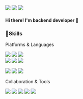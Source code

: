 

<img src="https://img.shields.io/badge/s4267835@gmail.com-EA4335?style=flat-square&logo=Gmail&logoColor=white"/> <img src="https://img.shields.io/badge/soul1902@naver.com-03C75A?style=flat-square&logo=Naver&logoColor=white"/> <img src="https://img.shields.io/badge/Notion-000000?style=flat-square&logo=Notion&logoColor=white"/>

#### Hi there! I'm backend developer 👋


<h3>💪Skills</h3>
     
Platforms & Languages    

<img src="https://img.shields.io/badge/Java-007396?style=flat-square&logo=Java&logoColor=white"/> <img src="https://img.shields.io/badge/Spring-6DB33F?style=falt-square&logo=Spring&logoColor=white"/> <img src="https://img.shields.io/badge/SpringBoot-6DB33F?style=falt-square&logo=SpringBoot&logoColor=white"/>  
<img src="https://img.shields.io/badge/Oracle-F80000?style=falt-square&logo=Oracle&logoColor=black"/> <img src="https://img.shields.io/badge/MySQL-4479A1?style=falt-square&logo=MySQL&logoColor=white"/> <img src="https://img.shields.io/badge/Linux-FCC624?style=flat-square&logo=Linux&logoColor=black"/> 

<img src="https://img.shields.io/badge/Html-E34F26?style=flat-square&logo=HTML5&logoColor=white"/> <img src="https://img.shields.io/badge/CSS-1572B6?style=flat-square&logo=CSS3&logoColor=white"/> <img src="https://img.shields.io/badge/JavaScript-F7DF1E?style=flat-square&logo=JavaScript&logoColor=white"/> 

Collaboration & Tools

<img src="https://img.shields.io/badge/EclipseIDE-2C2255?style=flat-square&logo=Eclipse&logoColor=white"/> <img src="https://img.shields.io/badge/Intellij-ffffff?style=flat-square&logo=Intellij IDEA&logoColor=black"/>  <img src="https://img.shields.io/badge/Git-F05032?style=flat-square&logo=Git&logoColor=white"/> <img src="https://img.shields.io/badge/GitHub-181717?style=flat-square&logo=GitHub&logoColor=white"/> <img src="https://img.shields.io/badge/GitKraken-179287?style=flat-square&logo=GitKraken&logoColor=white"/> 
